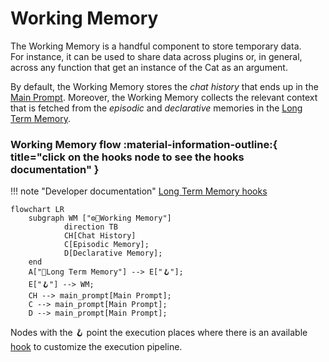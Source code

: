 # Working Memory

The Working Memory is a handful component to store temporary data.  
For instance, it can be used to share data across plugins or, in general, across any function that get an instance of the Cat as an argument.

By default, the Working Memory stores the *chat history* that ends up in the [Main Prompt](../prompts/main_prompt.md).
Moreover, the Working Memory collects the relevant context that is fetched from the *episodic* and *declarative* memories in the [Long Term Memory](long_term_memory.md).

### Working Memory flow :material-information-outline:{ title="click on the hooks node to see the hooks documentation" }

!!! note "Developer documentation"
    [Long Term Memory hooks](../../technical/plugins/hooks.md)

```mermaid
flowchart LR
    subgraph WM ["⚙️🐘️Working Memory"]
            direction TB
            CH[Chat History]
            C[Episodic Memory];
            D[Declarative Memory];
    end
    A["🐘Long Term Memory"] --> E["🪝"]; 
    E["🪝"] --> WM;
    CH --> main_prompt[Main Prompt];
    C --> main_prompt[Main Prompt];
    D --> main_prompt[Main Prompt];
```

Nodes with the :hook: point the execution places where there is an available [hook](../plugins.md) to customize the execution pipeline.
